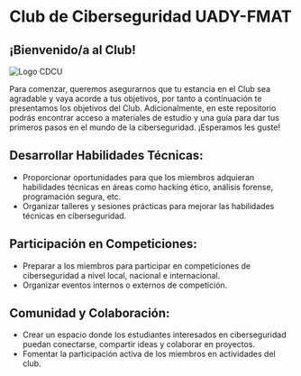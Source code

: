 # Club de Ciberseguridad UADY-FMAT


<h2>¡Bienvenido/a al Club!</h2>

![Logo CDCU](/Documentacion/Assets/logo.png)

Para comenzar, queremos asegurarnos que tu estancia en el Club sea agradable y vaya acorde a tus objetivos, por tanto a continuación te presentamos los objetivos del Club. Adicionalmente, en este repositorio podrás encontrar acceso a materiales de estudio y una guía para dar tus primeros pasos en el mundo de la ciberseguridad. ¡Esperamos les guste!


## Desarrollar Habilidades Técnicas:

* Proporcionar oportunidades para que los miembros adquieran habilidades técnicas en áreas como hacking ético, análisis forense, programación segura, etc.
* Organizar talleres y sesiones prácticas para mejorar las habilidades técnicas en ciberseguridad.

## Participación en Competiciones:

* Preparar a los miembros para participar en competiciones de ciberseguridad a nivel local, nacional e internacional.
* Organizar eventos internos o externos de competición.


## Comunidad y Colaboración:

* Crear un espacio donde los estudiantes interesados en ciberseguridad puedan conectarse, compartir ideas y colaborar en proyectos.
* Fomentar la participación activa de los miembros en actividades del club.
